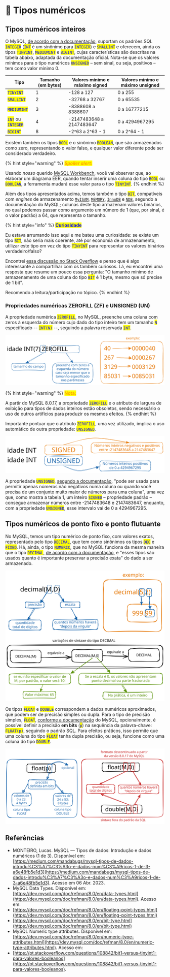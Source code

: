 # 🔢 Tipos numéricos

## Tipos numéricos inteiros

O MySQL, [de acordo com a documentação](https://dev.mysql.com/doc/refman/8.0/en/integer-types.html), suportam os padrões SQL <mark style="color:blue;">`INTEGER`</mark> (<mark style="color:blue;">`INT`</mark> é um sinônimo para <mark style="color:blue;">`INTEGER`</mark>) e <mark style="color:blue;">`SMALLINT`</mark> e oferecem, ainda os tipos <mark style="color:blue;">`TINYINT`</mark>, <mark style="color:blue;">`MEDIUMINT`</mark> e <mark style="color:blue;">`BIGINT`</mark>, cujas características são descritas na tabela abaixo, adaptada da documentação oficial. Nota-se que os valores mínimos para o tipo numéricos <mark style="color:blue;">`UNSIGNED`</mark> – sem sinal, ou seja, positivos – tem como valor mínimo 0. &#x20;

<table><thead><tr><th>Tipo</th><th data-type="number">Tamanho (em bytes)</th><th>Valores mínimo e máximo signed</th><th>Valores mínimo e máximo unsigned</th></tr></thead><tbody><tr><td><mark style="color:blue;"><code>TINYINT</code></mark></td><td>1</td><td>-128 a 127</td><td>0 a 255</td></tr><tr><td><mark style="color:blue;"><code>SMALLINT</code></mark></td><td>2</td><td>-32768 a 32767</td><td>0 a 65535</td></tr><tr><td><mark style="color:blue;"><code>MEDIUMINT</code></mark></td><td>3</td><td>-8388608 a 8388607 </td><td>0 a 16777215</td></tr><tr><td><mark style="color:blue;"><code>INT</code></mark> ou <mark style="color:blue;"><code>INTEGER</code></mark></td><td>4</td><td>-2147483648 a 2147483647</td><td>0 a 4294967295</td></tr><tr><td><mark style="color:blue;"><code>BIGINT</code></mark></td><td>8</td><td>-2^63 a 2^63 - 1</td><td>0 a 2^64 - 1</td></tr></tbody></table>

Existem também os tipos <mark style="color:blue;">`BOOL`</mark> e o sinônimo <mark style="color:blue;">`BOOLEAN`</mark>, que são armazenados como zero, representando o valor falso, e qualquer valor diferente pode ser considerado verdadeiro.&#x20;

{% hint style="warning" %}
_<mark style="color:orange;">**Spoiler alert**</mark>_<mark style="color:orange;">**:**</mark>&#x20;

Usando _nosso_ querido [MySQL Workbench](https://www.mysql.com/products/workbench/), você vai observar que, ao elaborar um diagrama EER, quando tentar inserir uma coluna do tipo <mark style="color:blue;">`BOOL`</mark> ou <mark style="color:blue;">`BOOLEAN`</mark>, a ferramenta mudará esse valor para o tipo <mark style="color:blue;">`TINYINT`</mark>.&#x20;
{% endhint %}

Além dos tipos apresentados acima, temos também o tipo <mark style="color:blue;">`BIT`</mark>, compatíveis com _engines_ de armazenamento [`MyISAM`](https://dev.mysql.com/doc/refman/8.0/en/myisam-storage-engine.html), [`MEMORY`](https://dev.mysql.com/doc/refman/8.0/en/memory-storage-engine.html), [`InnoDB`](https://dev.mysql.com/doc/refman/8.0/en/innodb-storage-engine.html) e [`NDB`](https://dev.mysql.com/doc/refman/8.0/en/mysql-cluster.html), segundo a documentação do MySQL; colunas deste tipo armazenam valores binários, no qual podemos passar como argumento um número de 1 (que, por sinal, é o valor padrão) a 64, que representa o tamanho.

{% hint style="info" %}
<mark style="color:blue;">**Curiosidade**</mark>

Eu estava arrumando isso aqui e me bateu uma curiosidade: se existe um tipo <mark style="color:blue;">`BIT`</mark>, não seria mais coerente, até por economia de armazenamento, utilizar este tipo em vez do tipo <mark style="color:blue;">`TINYINT`</mark> para representar os valores binários verdadeiro/falso?

Encontrei [essa discussão no Stack Overflow](https://pt.stackoverflow.com/questions/108842/bit1-versus-tinyint1-para-valores-booleanos) e penso que é algo interessante a compartilhar com os também curiosos. Lá, eu encontrei uma resposta que resume um pouco essa pergunta: "O tamanho mínimo de armazenamento de uma coluna do tipo <mark style="color:blue;">`BIT`</mark> é 1 byte, mesmo que só precise de 1 bit".&#x20;

Recomendo a leitura/participação no tópico.
{% endhint %}

### Propriedades numéricas ZEROFILL (ZF) e UNSIGNED (UN)

A propriedade numérica <mark style="color:blue;">`ZEROFILL`</mark>, no MySQL, preenche uma coluna com zeros à esquerda do número cujo dado do tipo inteiro tem um tamanho <mark style="color:blue;">`N`</mark> especificado -- <mark style="color:blue;">`INT(N)`</mark> --, seguindo a palavra reservada <mark style="color:blue;">`INT`</mark>.&#x20;

<img src="../../.gitbook/assets/file.excalidraw (4).svg" alt="" class="gitbook-drawing">

{% hint style="warning" %}
<mark style="color:orange;">**Nota:**</mark>

A partir do MySQL 8.0.17, a propriedade <mark style="color:blue;">`ZEROFILL`</mark> e o atributo de largura de exibição para tipos de dados inteiros estão obsoletos, sendo necessário o uso de outros artifícios para produzir os mesmos efeitos.
{% endhint %}

Importante pontuar que o atributo <mark style="color:blue;">`ZEROFILL`</mark>, uma vez utilizado, implica o uso automático de outra propriedade: <mark style="color:blue;">`UNSIGNED`</mark>.

<img src="../../.gitbook/assets/file.excalidraw.svg" alt="" class="gitbook-drawing">

A propriedade <mark style="color:blue;">`UNSIGNED`</mark>, [segundo a documentação](https://dev.mysql.com/doc/refman/8.0/en/numeric-type-attributes.html), "pode ser usada para permitir apenas números não negativos numa coluna ou quando você precisa de um conjunto muito maior de números para uma coluna", uma vez que, como mostra a tabela 1, um inteiro <mark style="color:blue;">`SIGNED`</mark> – propriedade padrão – consegue armazenar números entre -2147483648 e 2147483647, enquanto, com a propriedade  <mark style="color:blue;">`UNSIGNED`</mark>, esse intervalo vai de 0 a 4294967295.

## Tipos numéricos de ponto fixo e ponto flutuante

No MySQL, temos um tipo numérico de ponto fixo, com valores exatos, representado pelo tipo <mark style="color:blue;">`DECIMAL`</mark>, que tem como sinônimos os tipos <mark style="color:blue;">`DEC`</mark> e <mark style="color:blue;">`FIXED`</mark>. Há, ainda, o tipo <mark style="color:blue;">`NUMERIC`</mark>, que no MySQL funciona da mesma maneira que o tipo <mark style="color:blue;">`DECIMAL`</mark>, [de acordo com a documentação](https://dev.mysql.com/doc/refman/8.0/en/fixed-point-types.html), e "esses tipos são usados quanto é importante preservar a precisão exata" do dado a ser armazenado.

<img src="../../.gitbook/assets/file.excalidraw (7).svg" alt="" class="gitbook-drawing">

Os tipos <mark style="color:blue;">`FLOAT`</mark> e <mark style="color:blue;">`DOUBLE`</mark> correspondem a dados numéricos aproximados, que podem ser de precisão simples ou dupla. Para o tipo de precisão simples, <mark style="color:blue;">`FLOAT`</mark>, [conforme a documentação](https://dev.mysql.com/doc/refman/8.0/en/floating-point-types.html) do MySQL, opcionalmente, é possível definir a precisão **em bits** (<mark style="color:blue;">`p`</mark>) na sequência da palavra-chave: <mark style="color:blue;">`FLOAT(p)`</mark>, seguindo o padrão SQL. Para efeitos práticos, isso permite que uma coluna do tipo <mark style="color:blue;">`FLOAT`</mark> tenha dupla precisão, ou seja, funcione como uma coluna do tipo <mark style="color:blue;">`DOUBLE`</mark>.

<img src="../../.gitbook/assets/file.excalidraw (1).svg" alt="" class="gitbook-drawing">

## Referências

* MONTEIRO, Lucas. MySQL — Tipos de dados: Introdução e dados numéricos (1 de 3). Disponível em: [https://medium.com/mandabugs/mysql-tipos-de-dados-introdu%C3%A7%C3%A3o-e-dados-num%C3%A9ricos-1-de-3-a6e48fb5e1d3](https://medium.com/mandabugs/mysql-tipos-de-dados-introdu%C3%A7%C3%A3o-e-dados-num%C3%A9ricos-1-de-3-a6e48fb5e1d3). Acesso em 06 Abr. 2023.
* MySQL Data Types. Disponível em: [https://dev.mysql.com/doc/refman/8.0/en/data-types.html](https://dev.mysql.com/doc/refman/8.0/en/data-types.html).  Acesso em:&#x20;
* [https://dev.mysql.com/doc/refman/8.0/en/floating-point-types.html](https://dev.mysql.com/doc/refman/8.0/en/floating-point-types.html)
* [https://dev.mysql.com/doc/refman/8.0/en/bit-type.html](https://dev.mysql.com/doc/refman/8.0/en/bit-type.html)
* MySQL Numeric type attributes. Disponível em: [https://dev.mysql.com/doc/refman/8.0/en/numeric-type-attributes.html](https://dev.mysql.com/doc/refman/8.0/en/numeric-type-attributes.html). Acesso em:&#x20;
* [https://pt.stackoverflow.com/questions/108842/bit1-versus-tinyint1-para-valores-booleanos](https://pt.stackoverflow.com/questions/108842/bit1-versus-tinyint1-para-valores-booleanos).
